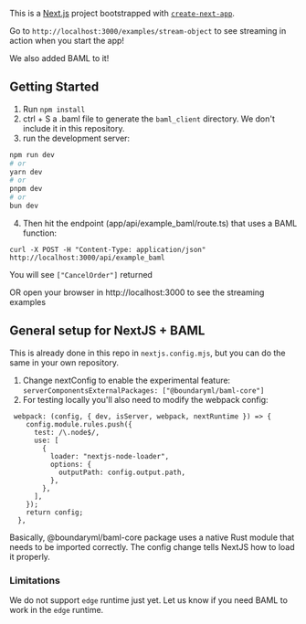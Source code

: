 This is a [Next.js](https://nextjs.org/) project bootstrapped with [`create-next-app`](https://github.com/vercel/next.js/tree/canary/packages/create-next-app).

Go to `http://localhost:3000/examples/stream-object` to see streaming in action when you start the app!

We also added BAML to it!

## Getting Started

1. Run `npm install`
2. ctrl + S a .baml file to generate the `baml_client` directory. We don't include it in this repository.
3. run the development server:

```bash
npm run dev
# or
yarn dev
# or
pnpm dev
# or
bun dev
```

4. Then hit the endpoint (app/api/example_baml/route.ts) that uses a BAML function:

```
curl -X POST -H "Content-Type: application/json" http://localhost:3000/api/example_baml
```

You will see `["CancelOrder"]` returned

OR open your browser in http://localhost:3000 to see the streaming examples

## General setup for NextJS + BAML

This is already done in this repo in `nextjs.config.mjs`, but you can do the same in your own repository.

1. Change nextConfig to enable the experimental feature: `serverComponentsExternalPackages: ["@boundaryml/baml-core"]`
2. For testing locally you'll also need to modify the webpack config:

```
 webpack: (config, { dev, isServer, webpack, nextRuntime }) => {
    config.module.rules.push({
      test: /\.node$/,
      use: [
        {
          loader: "nextjs-node-loader",
          options: {
            outputPath: config.output.path,
          },
        },
      ],
    });
    return config;
  },
```

Basically, @boundaryml/baml-core package uses a native Rust module that needs to be imported correctly. The config change tells NextJS how to load it properly.

### Limitations

We do not support `edge` runtime just yet. Let us know if you need BAML to work in the `edge` runtime.
